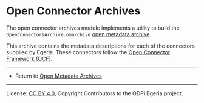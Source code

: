 <!-- SPDX-License-Identifier: CC-BY-4.0 -->
<!-- Copyright Contributors to the ODPi Egeria project 2019. -->

# Open Connector Archives

The open connector archives module implements a utility to build the 
`OpenConnectorsArchive.omarchive` [open metadata archive](https://egeria-project.org/concepts/open-metadata-archive/).

This archive contains the metadata descriptions for each of the connectors supplied by Egeria.
These connectors follow the [Open Connector Framework (OCF)](https://egeria-project.org/frameworks/ocf/overview/).



----

* Return to [Open Metadata Archives](..)


----
License: [CC BY 4.0](https://creativecommons.org/licenses/by/4.0/),
Copyright Contributors to the ODPi Egeria project.